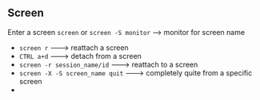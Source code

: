 ## Screen

Enter a screen `screen` or `screen -S monitor` --> monitor for screen name

* `screen r` ---> reattach a screen
* `CTRL a+d` ---> detach from a screen
* `screen -r session_name/id` ---> reattach to a screen
* `screen -X -S screen_name quit` ---> completely quite from a specific screen
* 


